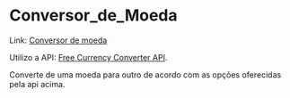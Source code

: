 # Conversor_de_Moeda

Link: [Conversor de moeda](https://conversor-moeda-fb.netlify.app)

Utilizo a API: [Free Currency Converter API](https://free.currencyconverterapi.com/).

Converte de uma moeda para outro de acordo com as opções oferecidas pela api acima.

 <!-- ## Imagem
 ![2021-05-21 (3)](https://user-images.githubusercontent.com/81660822/119193285-cbdb4c80-ba57-11eb-9727-ac39db1fbcf0.png) -->
